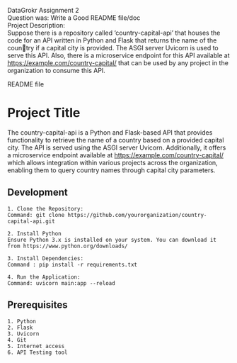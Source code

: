 DataGrokr Assignment 2 <br>
Question was: Write a Good README file/doc <br>
Project Description: <br>
  Suppose there is a repository called ‘country-capital-api’ that houses the code
  for an API written in Python and Flask that returns the name of the country if a 
  capital city is provided. The ASGI server Uvicorn is used to serve
  this API. Also, there is a microservice endpoint for this API available at
  https://example.com/country-capital/<query-params> that can be used
  by any project in the organization to consume this API.



README file

# Project Title
The country-capital-api is a Python and Flask-based API that provides functionality to retrieve 
the name of a country based on a provided capital city. The API is served using the ASGI server 
Uvicorn. Additionally, it offers a microservice endpoint available at 
https://example.com/country-capital/<query-params> 
which allows integration within various projects across the organization, enabling them to query country names through capital city parameters.


## Development 
    1. Clone the Repository:
    Command: git clone https://github.com/yourorganization/country-capital-api.git

    2. Install Python
    Ensure Python 3.x is installed on your system. You can download it from https://www.python.org/downloads/

    3. Install Dependencies:
    Command : pip install -r requirements.txt

    4. Run the Application:
    Command: uvicorn main:app --reload



## Prerequisites
    1. Python
    2. Flask
    3. Uvicorn
    4. Git
    5. Internet access
    6. API Testing tool




